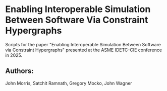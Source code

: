 # Enabling Interoperable Simulation Between Software Via Constraint Hypergraphs
Scripts for the paper "Enabling Interoperable Simulation Between Software via Constraint Hypergraphs" presented at the ASME IDETC-CIE conference in 2025.

## Authors:
John Morris, Satchit Ramnath, Gregory Mocko, John Wagner

